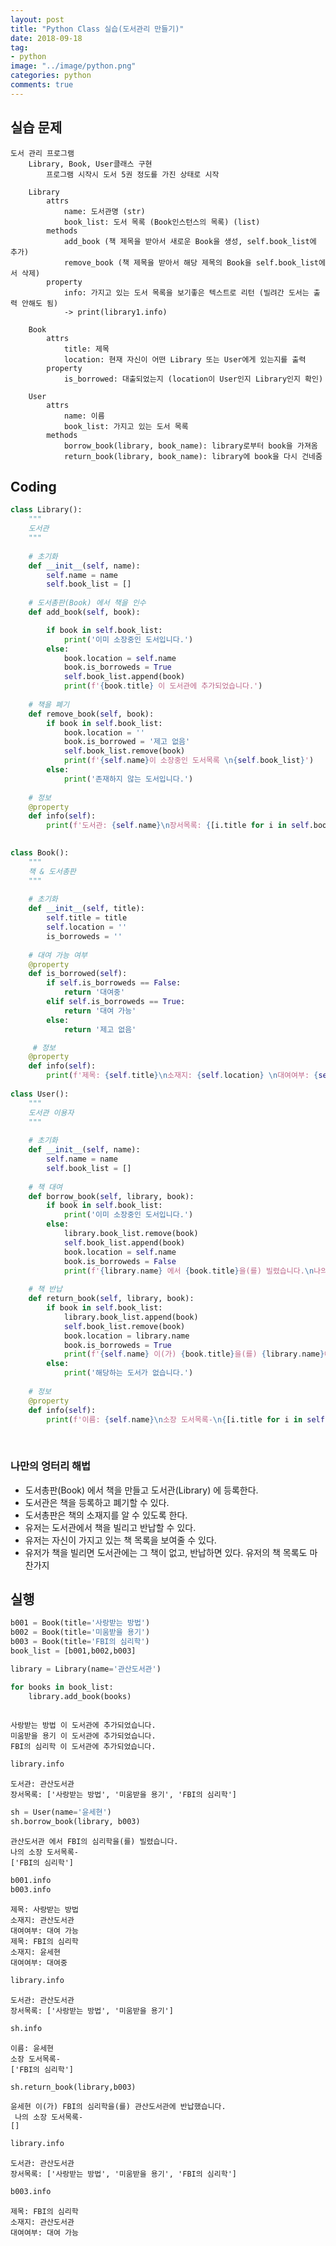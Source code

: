 ```yaml
---
layout: post
title: "Python Class 실습(도서관리 만들기)"
date: 2018-09-18
tag:
- python
image: "../image/python.png"
categories: python
comments: true
---
```


## 실습 문제
```
도서 관리 프로그램
    Library, Book, User클래스 구현
        프로그램 시작시 도서 5권 정도를 가진 상태로 시작

    Library
        attrs
            name: 도서관명 (str)
            book_list: 도서 목록 (Book인스턴스의 목록) (list)
        methods
            add_book (책 제목을 받아서 새로운 Book을 생성, self.book_list에 추가)
            remove_book (책 제목을 받아서 해당 제목의 Book을 self.book_list에서 삭제)
        property
            info: 가지고 있는 도서 목록을 보기좋은 텍스트로 리턴 (빌려간 도서는 출력 안해도 됨)
            -> print(library1.info)

    Book
        attrs
            title: 제목
            location: 현재 자신이 어떤 Library 또는 User에게 있는지를 출력
        property
            is_borrowed: 대출되었는지 (location이 User인지 Library인지 확인)

    User
        attrs
            name: 이름
            book_list: 가지고 있는 도서 목록
        methods
            borrow_book(library, book_name): library로부터 book을 가져옴
            return_book(library, book_name): library에 book을 다시 건네줌
```

## Coding
```python
class Library():
    """
    도서관
    """
    
    # 초기화
    def __init__(self, name):
        self.name = name
        self.book_list = []
    
    # 도서총판(Book) 에서 책을 인수
    def add_book(self, book):

        if book in self.book_list:
            print('이미 소장중인 도서입니다.')
        else:
            book.location = self.name
            book.is_borroweds = True
            self.book_list.append(book)
            print(f'{book.title} 이 도서관에 추가되었습니다.')
    
    # 책을 폐기
    def remove_book(self, book):
        if book in self.book_list:
            book.location = ''
            book.is_borrowed = '제고 없음'
            self.book_list.remove(book)
            print(f'{self.name}이 소장중인 도서목록 \n{self.book_list}')
        else:
            print('존재하지 않는 도서입니다.')
       
    # 정보        
    @property
    def info(self):
        print(f'도서관: {self.name}\n장서목록: {[i.title for i in self.book_list]}')

    
class Book():
    """
    책 & 도서총판
    """
    
    # 초기화
    def __init__(self, title):
        self.title = title
        self.location = ''
        is_borroweds = ''
    
    # 대여 가능 여부
    @property
    def is_borrowed(self):
        if self.is_borroweds == False:
            return '대여중'
        elif self.is_borroweds == True:
            return '대여 가능'
        else:
            return '제고 없음'

	 # 정보
    @property
    def info(self):
        print(f'제목: {self.title}\n소재지: {self.location} \n대여여부: {self.is_borrowed}')
    
class User():
    """
    도서관 이용자
    """
    
    # 초기화
    def __init__(self, name):
        self.name = name
        self.book_list = []
    
    # 책 대여  
    def borrow_book(self, library, book):
        if book in self.book_list:
            print('이미 소장중인 도서입니다.')
        else:
            library.book_list.remove(book)
            self.book_list.append(book)
            book.location = self.name
            book.is_borroweds = False
            print(f'{library.name} 에서 {book.title}을(를) 빌렸습니다.\n나의 소장 도서목록-\n{[i.title for i in self.book_list]}')
    
    # 책 반납
    def return_book(self, library, book):
        if book in self.book_list:
            library.book_list.append(book)
            self.book_list.remove(book)
            book.location = library.name
            book.is_borroweds = True
            print(f'{self.name} 이(가) {book.title}을(를) {library.name}에 반납했습니다.\n 나의 소장 도서목록-\n{[i.title for i in self.book_list]}')
        else:
            print('해당하는 도서가 없습니다.')
    
    # 정보        
    @property
    def info(self):
        print(f'이름: {self.name}\n소장 도서목록-\n{[i.title for i in self.book_list]}')
```
<br>

### 나만의 엉터리 해법
- 도서총판(Book) 에서 책을 만들고 도서관(Library) 에 등록한다.
- 도서관은 책을 등록하고 폐기할 수 있다.
- 도서총판은 책의 소재지를 알 수 있도록 한다.
- 유저는 도서관에서 책을 빌리고 반납할 수 있다.
- 유저는 자신이 가지고 있는 책 목록을 보여줄 수 있다.
- 유저가 책을 빌리면 도서관에는 그 책이 없고, 반납하면 있다. 유저의 책 목록도 마찬가지


## 실행

```python
b001 = Book(title='사랑받는 방법')
b002 = Book(title='미움받을 용기')
b003 = Book(title='FBI의 심리학')
book_list = [b001,b002,b003]

library = Library(name='관산도서관')

for books in book_list:
    library.add_book(books)
    

```

    사랑받는 방법 이 도서관에 추가되었습니다.
    미움받을 용기 이 도서관에 추가되었습니다.
    FBI의 심리학 이 도서관에 추가되었습니다.



```python
library.info
```

    도서관: 관산도서관
    장서목록: ['사랑받는 방법', '미움받을 용기', 'FBI의 심리학']



```python
sh = User(name='윤세현')
sh.borrow_book(library, b003)
```

    관산도서관 에서 FBI의 심리학을(를) 빌렸습니다.
    나의 소장 도서목록-
    ['FBI의 심리학']



```python
b001.info
b003.info
```

    제목: 사랑받는 방법
    소재지: 관산도서관 
    대여여부: 대여 가능
    제목: FBI의 심리학
    소재지: 윤세현 
    대여여부: 대여중



```python
library.info
```

    도서관: 관산도서관
    장서목록: ['사랑받는 방법', '미움받을 용기']



```python
sh.info
```

    이름: 윤세현
    소장 도서목록-
    ['FBI의 심리학']



```python
sh.return_book(library,b003)
```

    윤세현 이(가) FBI의 심리학을(를) 관산도서관에 반납했습니다.
     나의 소장 도서목록-
    []



```python
library.info
```

    도서관: 관산도서관
    장서목록: ['사랑받는 방법', '미움받을 용기', 'FBI의 심리학']



```python
b003.info
```

    제목: FBI의 심리학
    소재지: 관산도서관 
    대여여부: 대여 가능

